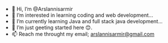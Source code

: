 - 👋 Hi, I’m @Arslannisarmir
- 👀 I’m interested in learning coding and web development...
- 🌱 I’m currently learning Java and full stack java development...
- 💞️ I’m just geeting started here 😊.
- 📫 Reach me throught my email; arslannisarmir@gmail.com

<!---
Arslannisarmir/Arslannisarmir is a ✨ special ✨ repository because its `README.md` (this file) appears on your GitHub profile.
You can click the Preview link to take a look at your changes.
--->
